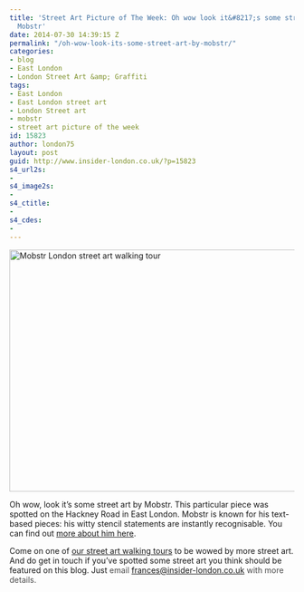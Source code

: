 ```yaml
---
title: 'Street Art Picture of The Week: Oh wow look it&#8217;s some street art by
  Mobstr'
date: 2014-07-30 14:39:15 Z
permalink: "/oh-wow-look-its-some-street-art-by-mobstr/"
categories:
- blog
- East London
- London Street Art &amp; Graffiti
tags:
- East London
- East London street art
- London Street art
- mobstr
- street art picture of the week
id: 15823
author: london75
layout: post
guid: http://www.insider-london.co.uk/?p=15823
s4_url2s:
- 
s4_image2s:
- 
s4_ctitle:
- 
s4_cdes:
- 
---
```


[<img class="size-full wp-image-15826 aligncenter" src="http://www.insider-london.co.uk/wp-content/uploads/2014/07/Mobstr.jpg" alt="Mobstr London street art walking tour" width="569" height="427" />](http://www.insider-london.co.uk/wp-content/uploads/2014/07/Mobstr.jpg)
  
Oh wow, look it&#8217;s some street art by Mobstr. This particular piece was spotted on the Hackney Road in East London. Mobstr is known for his text-based pieces: his witty stencil statements are instantly recognisable. You can find out <a href="http://mobstr.org/" target="_blank">more about him here</a>.

Come on one of <a href="http://www.insider-london.co.uk/london-graffiti-artists-walking-tours/" target="_blank">our street art walking tours</a> to be wowed by more street art. And do get in touch if you&#8217;ve spotted some street art you think should be featured on this blog. Just <span style="color: #4d4d4d;">email </span><a id="yui_3_16_0_1_1402043296792_83087" style="color: #196ad4;" href="mailto:frances@insider-london.co.uk" target="_blank" rel="nofollow" shape="rect">frances@insider-london.co.uk</a><span style="color: #4d4d4d;"> with more details. </span>